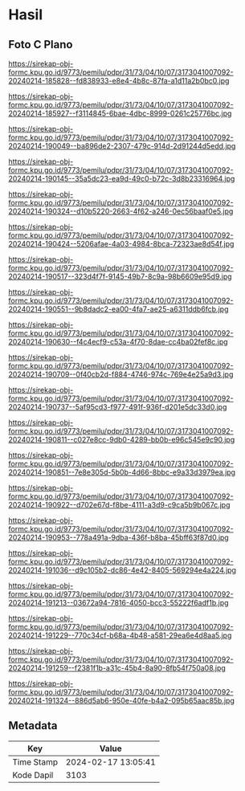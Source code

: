 # Hasil

## Foto C Plano

https://sirekap-obj-formc.kpu.go.id/9773/pemilu/pdpr/31/73/04/10/07/3173041007092-20240214-185828--fd838933-e8e4-4b8c-87fa-a1d11a2b0bc0.jpg

https://sirekap-obj-formc.kpu.go.id/9773/pemilu/pdpr/31/73/04/10/07/3173041007092-20240214-185927--f3114845-6bae-4dbc-8999-0261c25776bc.jpg

https://sirekap-obj-formc.kpu.go.id/9773/pemilu/pdpr/31/73/04/10/07/3173041007092-20240214-190049--ba896de2-2307-479c-914d-2d91244d5edd.jpg

https://sirekap-obj-formc.kpu.go.id/9773/pemilu/pdpr/31/73/04/10/07/3173041007092-20240214-190145--35a5dc23-ea9d-49c0-b72c-3d8b23316964.jpg

https://sirekap-obj-formc.kpu.go.id/9773/pemilu/pdpr/31/73/04/10/07/3173041007092-20240214-190324--d10b5220-2663-4f62-a246-0ec56baaf0e5.jpg

https://sirekap-obj-formc.kpu.go.id/9773/pemilu/pdpr/31/73/04/10/07/3173041007092-20240214-190424--5206afae-4a03-4984-8bca-72323ae8d54f.jpg

https://sirekap-obj-formc.kpu.go.id/9773/pemilu/pdpr/31/73/04/10/07/3173041007092-20240214-190517--323d4f7f-9145-49b7-8c9a-98b6609e95d9.jpg

https://sirekap-obj-formc.kpu.go.id/9773/pemilu/pdpr/31/73/04/10/07/3173041007092-20240214-190551--9b8dadc2-ea00-4fa7-ae25-a6311ddb6fcb.jpg

https://sirekap-obj-formc.kpu.go.id/9773/pemilu/pdpr/31/73/04/10/07/3173041007092-20240214-190630--f4c4ecf9-c53a-4f70-8dae-cc4ba02fef8c.jpg

https://sirekap-obj-formc.kpu.go.id/9773/pemilu/pdpr/31/73/04/10/07/3173041007092-20240214-190709--0f40cb2d-f884-4746-974c-769e4e25a9d3.jpg

https://sirekap-obj-formc.kpu.go.id/9773/pemilu/pdpr/31/73/04/10/07/3173041007092-20240214-190737--5af95cd3-f977-491f-936f-d201e5dc33d0.jpg

https://sirekap-obj-formc.kpu.go.id/9773/pemilu/pdpr/31/73/04/10/07/3173041007092-20240214-190811--c027e8cc-9db0-4289-bb0b-e96c545e9c90.jpg

https://sirekap-obj-formc.kpu.go.id/9773/pemilu/pdpr/31/73/04/10/07/3173041007092-20240214-190851--7e8e305d-5b0b-4d66-8bbc-e9a33d3979ea.jpg

https://sirekap-obj-formc.kpu.go.id/9773/pemilu/pdpr/31/73/04/10/07/3173041007092-20240214-190922--d702e67d-f8be-4111-a3d9-c9ca5b9b067c.jpg

https://sirekap-obj-formc.kpu.go.id/9773/pemilu/pdpr/31/73/04/10/07/3173041007092-20240214-190953--778a491a-9dba-436f-b8ba-45bff63f87d0.jpg

https://sirekap-obj-formc.kpu.go.id/9773/pemilu/pdpr/31/73/04/10/07/3173041007092-20240214-191036--d9c105b2-dc86-4e42-8405-569294e4a224.jpg

https://sirekap-obj-formc.kpu.go.id/9773/pemilu/pdpr/31/73/04/10/07/3173041007092-20240214-191213--03672a94-7816-4050-bcc3-55222f6adf1b.jpg

https://sirekap-obj-formc.kpu.go.id/9773/pemilu/pdpr/31/73/04/10/07/3173041007092-20240214-191229--770c34cf-b68a-4b48-a581-29ea6e4d8aa5.jpg

https://sirekap-obj-formc.kpu.go.id/9773/pemilu/pdpr/31/73/04/10/07/3173041007092-20240214-191259--f2381f1b-a31c-45b4-8a90-8fb54f750a08.jpg

https://sirekap-obj-formc.kpu.go.id/9773/pemilu/pdpr/31/73/04/10/07/3173041007092-20240214-191324--886d5ab6-950e-40fe-b4a2-095b65aac85b.jpg


## Metadata

| Key        | Value               |
| ---------- | ------------------- |
| Time Stamp | 2024-02-17 13:05:41 |
| Kode Dapil | 3103                |



